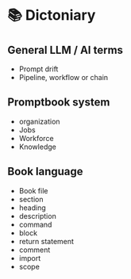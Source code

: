 # 📚 Dictoniary

## General LLM / AI terms 

-   Prompt drift
-   Pipeline, workflow or chain


## Promptbook system

- organization 
- Jobs
- Workforce 
- Knowledge


## Book language 

-   Book file 
- section  
- heading 
- description 
- command
- block 
- return statement
- comment
- import 
- scope

